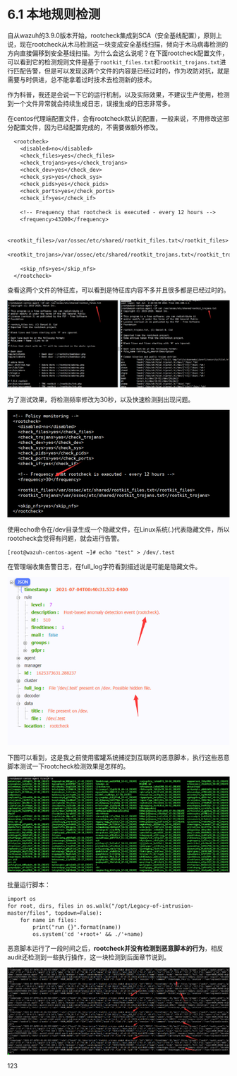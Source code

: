 # 6.1 本地规则检测

自从wazuh的3.9.0版本开始，rootcheck集成到SCA（安全基线配置），原则上说，现在rootcheck从木马检测这一块变成安全基线扫描，倾向于木马病毒检测的方向直接偏移到安全基线扫描。为什么会这么说呢？在下面rootcheck配置文件，可以看到它的检测规则文件是基于`rootkit_files.txt`和`rootkit_trojans.txt`进行匹配告警，但是可以发现这两个文件的内容是已经过时的，作为攻防对抗，就是需要与时俱进，总不能拿着过时技术去检测新的技术。

作为科普，我还是会说一下它的运行机制，以及实际效果，不建议生产使用，检测到一个文件异常就会持续生成日志，误报生成的日志非常多。

在centos代理端配置文件，会有rootcheck默认的配置，一般来说，不用修改这部分配置文件，因为已经配置完成的，不需要做额外修改。

```text
  <rootcheck>
    <disabled>no</disabled>
    <check_files>yes</check_files>
    <check_trojans>yes</check_trojans>
    <check_dev>yes</check_dev>
    <check_sys>yes</check_sys>
    <check_pids>yes</check_pids>
    <check_ports>yes</check_ports>
    <check_if>yes</check_if>

    <!-- Frequency that rootcheck is executed - every 12 hours -->
    <frequency>43200</frequency>

    <rootkit_files>/var/ossec/etc/shared/rootkit_files.txt</rootkit_files>
    <rootkit_trojans>/var/ossec/etc/shared/rootkit_trojans.txt</rootkit_trojans>

    <skip_nfs>yes</skip_nfs>
  </rootcheck>
```

查看这两个文件的特征库，可以看到是特征库内容不多并且很多都是已经过时的。

![](../.gitbook/assets/image%20%28133%29.png)

为了测试效果，将检测频率修改为30秒，以及快速检测到出现问题。

![](../.gitbook/assets/image%20%28135%29.png)

使用echo命令在/dev目录生成一个隐藏文件，在Linux系统\(.\)代表隐藏文件，所以rootcheck会觉得有问题，就会进行告警。

```text
[root@wazuh-centos-agent ~]# echo "test" > /dev/.test
```

在管理端收集告警日志，在full\_log字符看到描述说是可能是隐藏文件。

![](../.gitbook/assets/image%20%28131%29.png)

下图可以看到，这是我之前使用蜜罐系统捕捉到互联网的恶意脚本，执行这些恶意脚本测试一下rootcheck检测效果是怎样的。

![](../.gitbook/assets/image%20%28136%29.png)

批量运行脚本：

```text
import os
for root, dirs, files in os.walk("/opt/Legacy-of-intrusion-master/files", topdown=False):
    for name in files:
        print("run {}".format(name))
        os.system('cd '+root+' && ./'+name)
```

恶意脚本运行了一段时间之后，**rootcheck并没有检测到恶意脚本的行为**，相反audit还检测到一些执行操作，这一块检测到后面章节说到。

![](../.gitbook/assets/image%20%28137%29.png)

123



